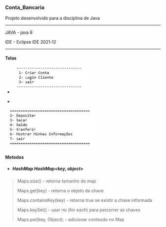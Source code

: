 ### Conta_Bancaria

Projeto desenvolvido para a disciplina de Java 

---------------------------------------------------------------------------------------------------------------------

JAVA - java 8

IDE - Eclipse IDE 2021‑12

----------------------------------------------------------------------------------------------------------------------
#### Telas

- 
  ![](https://github.com/fabricio476/Conta_Bancaria/blob/main/img/tela1.png)

-
 ![](https://github.com/fabricio476/Conta_Bancaria/blob/main/img/tela2.png)

#### Metodos


- ##### HashMap HashMap<key, object>
> Maps.size() - retorna tamanho do map
> 
> Maps.get(key) - retorna o objeto da chave
>
> Maps.containsKey(key) - retorna true se existir a chave informada
>
> Maps.keySet() - usar no (for each) para percorrer as chaves
>
> Maps.put(key, Object); - adicionar conteudo no Map
